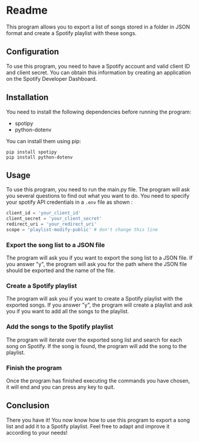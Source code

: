 # Readme

This program allows you to export a list of songs stored in a folder in JSON format and create a Spotify playlist with these songs.

## Configuration

To use this program, you need to have a Spotify account and valid client ID and client secret. You can obtain this information by creating an application on the Spotify Developer Dashboard.

## Installation

You need to install the following dependencies before running the program:

- spotipy
- python-dotenv

You can install them using pip:

```
pip install spotipy
pip install python-dotenv
```

## Usage

To use this program, you need to run the main.py file. The program will ask you several questions to find out what you want to do.
You need to specify your spotify API credentials in a `.env` file as shown :

```py
client_id = 'your_client_id'
client_secret = 'your_client_secret'
redirect_uri = 'your_redirect_uri'
scope = 'playlist-modify-public' # don't change this line
```

### Export the song list to a JSON file

The program will ask you if you want to export the song list to a JSON file. If you answer "y", the program will ask you for the path where the JSON file should be exported and the name of the file.

### Create a Spotify playlist

The program will ask you if you want to create a Spotify playlist with the exported songs. If you answer "y", the program will create a playlist and ask you if you want to add all the songs to the playlist.

### Add the songs to the Spotify playlist

The program will iterate over the exported song list and search for each song on Spotify. If the song is found, the program will add the song to the playlist.

### Finish the program

Once the program has finished executing the commands you have chosen, it will end and you can press any key to quit.

## Conclusion
There you have it! You now know how to use this program to export a song list and add it to a Spotify playlist. Feel free to adapt and improve it according to your needs!
